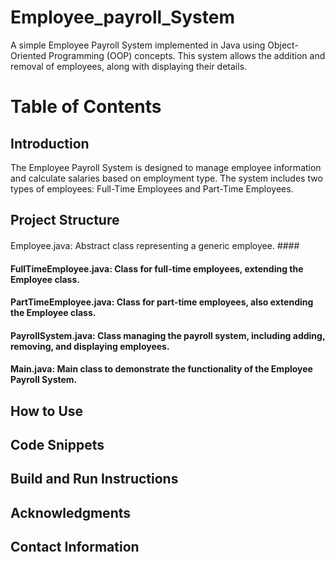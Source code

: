 # Employee_payroll_System
A simple Employee Payroll System implemented in Java using Object-Oriented Programming (OOP) concepts. This system allows the addition and removal of employees, along with displaying their details.

# Table of Contents #
## Introduction ##
The Employee Payroll System is designed to manage employee information and calculate salaries based on employment type. The system includes two types of employees: Full-Time Employees and Part-Time Employees.
## Project Structure ##
#### 
Employee.java: Abstract class representing a generic employee. ####
#### FullTimeEmployee.java: Class for full-time employees, extending the Employee class. ####
#### PartTimeEmployee.java: Class for part-time employees, also extending the Employee class. ####
#### PayrollSystem.java: Class managing the payroll system, including adding, removing, and displaying employees. ####
#### Main.java: Main class to demonstrate the functionality of the Employee Payroll System. ####

## How to Use ##
## Code Snippets ##
## Build and Run Instructions ##
## Acknowledgments ##
## Contact Information ##


